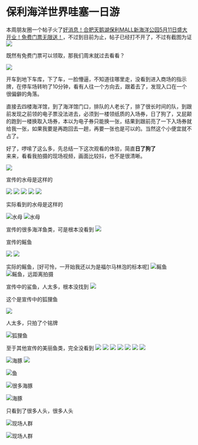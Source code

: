 # 保利海洋世界哇塞一日游
本周朋友圈一个帖子火了[好消息！合肥天鹅湖保利MALL新海洋公园5月11日盛大开业！免费门票无限送！](https://v.biangeng88.cn/VUFTDSMk?t=1557646941&from=timeline&isappinstalled=0&openid=oVR8m5-sBxaNQ-LjCoPlKdfmxcu8)，不过到目前为止，帖子已经打不开了，不过有截图为证
![](https://ws3.sinaimg.cn/large/006tNc79ly1g2ywynal2ej30u00zydlq.jpg)

既然有免费门票可以领取，那我们周末就过去看看？

![](https://timgsa.baidu.com/timg?image&quality=80&size=b9999_10000&sec=1554010297341&di=e004babfc349b0c412e67958928231b1&imgtype=0&src=http%3A%2F%2Fres.youth.cn%2Farticle_201803_03_03c_5a9a704d583d9.jpg)

开车到地下车库，下了车，一脸懵逼，不知道往哪里走，没看到进入商场的指示牌，在停车场转哟了10分钟，看有人往一个方向去，跟着去了，发现入口在一个很偏僻的角落。

直接去四楼海洋馆，到了海洋馆门口，排队的人老长了，排了很长时间的队，到跟前发现之前领的电子票没法进去，必须到一楼领纸质的入场券，日了狗了，又屁颠的跑到一楼换取入场券，本以为电子券只能换一张，结果到跟前亮了一下入场券就给我一张，如果我要是再跑回去一趟，再要一张也是可以的。当然这个小便宜就不占了。

好了，啰嗦了这么多，先总结一下这次观看的体验，简直**日了狗了**  
来来，看看我拍摄的现场视频，画面比较抖，也不是很清晰。

[![](https://ws2.sinaimg.cn/large/006tNc79ly1g2zfwx1c5oj31280lcjys.jpg)](http://t.cn/EK4fnI7?m=4371412104011844&u=2073145212)

宣传的水母是这样的

![](https://img2.centos.bz/2019/05/09/yk15oubrzil7.gif)
![](https://img2.centos.bz/2019/05/09/p0w7mkhafcq4.gif)
![](https://img2.centos.bz/2019/05/09/akryxdmzte7c.jpeg)
![](https://img2.centos.bz/2019/05/09/hb38nfuc7jz1.jpeg)
![](https://img2.centos.bz/2019/05/09/pswczh0arebj.jpeg)

实际看到的水母是这样的

![水母](https://ws2.sinaimg.cn/large/006tNc79ly1g2ywhij332j30u01407wh.jpg)
![水母](https://ws1.sinaimg.cn/large/006tNc79ly1g2ywhfd8xsj30u0140hd1.jpg)

宣传的很多海洋鱼类，可是根本没看到
![](https://img2.centos.bz/2019/05/09/xs2o4qzbie1h.gif)

宣传的鳐鱼

![](https://img2.centos.bz/2019/05/09/bz8wcl3poefn.gif)
![](https://img2.centos.bz/2019/05/09/6lr1pbtnm4q2.gif)


实际的鳐鱼，[好可怜，一开始我还以为是福尔马林泡的标本呢]
![鳐鱼](https://ws1.sinaimg.cn/large/006tNc79ly1g2ywh6cwyvj30u0140hdt.jpg)
![鳐鱼，远距离拍摄](https://ws3.sinaimg.cn/large/006tNc79ly1g2ywh9muf6j30u0140b29.jpg)

宣传中的鲨鱼，人太多，根本没找到
![](https://img2.centos.bz/2019/05/09/ltaokqnwi8r0.gif)

这个是宣传中的狐狸鱼

![](https://img2.centos.bz/2019/05/09/qzvb8ignk76f.gif)

人太多，只拍了个铭牌

![狐狸鱼](https://ws3.sinaimg.cn/large/006tNc79ly1g2ywh3zha7j31400u01kx.jpg)

至于其他宣传的美丽鱼类，完全没看到
![](https://img2.centos.bz/2019/05/09/9obv8kc4yenf.gif)
![](https://img2.centos.bz/2019/05/09/z3uo61wy2t5s.jpeg)
![](https://img2.centos.bz/2019/05/09/7mvf2s0qxt86.jpeg)
![](https://img2.centos.bz/2019/05/09/jeo2pg6dz4xn.jpeg)
![](https://img2.centos.bz/2019/05/09/3yqsn2h9ak6c.jpeg)
![](https://img2.centos.bz/2019/05/09/5ve37s8qiukr.jpeg)
![](https://img2.centos.bz/2019/05/09/zdq4g7hovf29.jpeg)

![海豚](https://ws2.sinaimg.cn/large/006tNc79ly1g2ywhnvvy7j30u0140u0x.jpg)
![](https://ws2.sinaimg.cn/large/006tNc79ly1g2ywhkut96j30u01404qp.jpg)

![鱼](https://ws4.sinaimg.cn/large/006tNc79ly1g2ywhbv2sfj30u01401kx.jpg)

![很多海豚](https://ws3.sinaimg.cn/large/006tNc79ly1g2ywgusffdj31400u0e81.jpg)

![海豚](https://ws2.sinaimg.cn/large/006tNc79ly1g2ywgp0qhuj30u0140npd.jpg)

只看到了很多人头，很多人头

![现场人群](https://ws2.sinaimg.cn/large/006tNc79ly1g2ywhaqtbmj30u01401kx.jpg)

![现场人群](https://ws1.sinaimg.cn/large/006tNc79ly1g2ywh817icj30u0140b29.jpg)
